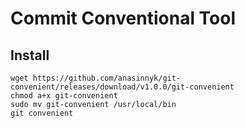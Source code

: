 # Commit Conventional Tool

## Install
```
wget https://github.com/anasinnyk/git-convenient/releases/download/v1.0.0/git-convenient
chmod a+x git-convenient
sudo mv git-convenient /usr/local/bin
git convenient
```
